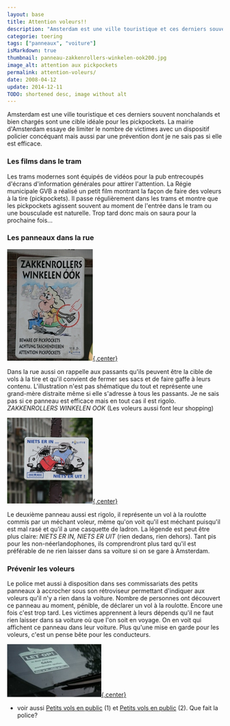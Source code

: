 ```yaml
---
layout: base
title: Attention voleurs!!
description: "Amsterdam est une ville touristique et ces derniers souvent nonchalands et bien chargés sont une cible idéale pour les pickpockets. La mairie d'Amsterdam essa"
categorie: toering
tags: ["panneaux", "voiture"]
isMarkdown: true
thumbnail: panneau-zakkenrollers-winkelen-ook200.jpg
image_alt: attention aux pickpockets
permalink: attention-voleurs/
date: 2008-04-12
update: 2014-12-11
TODO: shortened desc, image without alt
---
```


Amsterdam est une ville touristique et ces derniers souvent nonchalands et bien chargés sont une cible idéale pour les pickpockets. La mairie d'Amsterdam essaye de limiter le nombre de victimes avec un dispositif policier concéquant mais aussi par une prévention dont je ne sais pas si elle est efficace.

### Les films dans le tram
Les trams modernes sont équipés de vidéos pour la pub entrecoupés d'écrans d'information générales pour attirer l'attention. La Régie municipale GVB a réalisé un petit film montrant la façon de faire des voleurs à la tire (pickpockets). Il passe régulièrement dans les trams et montre que les pickpockets agissent souvent au moment de l'entrée dans le tram ou une bousculade est naturelle. Trop tard donc mais on saura pour la prochaine fois...

### Les panneaux dans la rue

[![attention aux pickpockets](panneau-zakkenrollers-winkelen-ook200.jpg){.center}](/public/images/photos/2008-04/panneau-zakkenrollers-winkelen-ook500.jpg)

Dans la rue aussi on rappelle aux passants qu'ils peuvent être la cible de vols à la tire et qu'il convient de fermer ses sacs et de faire gaffe à leurs contenu. L'illustration n'est pas shématique du tout et représente une grand-mère distraite même si elle s'adresse à tous les passants. Je ne sais pas si ce panneau est efficace mais en tout cas il est rigolo. *ZAKKENROLLERS WINKELEN OOK* (Les voleurs aussi font leur shopping)

[![NIETS ER IN, NIETS ER UIT](panneau-niets-er-in55carre200.jpg){.center}](/public/images/photos/2008-04/panneau-niets-er-in55carre500.jpg)

Le deuxième panneau aussi est rigolo, il représente un vol à la roulotte commis par un méchant voleur, même qu'on voit qu'il est méchant puisqu'il est mal rasé et qu'il a une casquette de ladron. La légende est peut être plus claire: *NIETS ER IN, NIETS ER UIT* (rien dedans, rien dehors). Tant pis pour les non-néerlandophones, ils comprendront plus tard qu'il est préférable de ne rien laisser dans sa voiture si on se gare à Amsterdam.

### Prévenir les voleurs

Le police met aussi à disposition dans ses commissariats des petits panneaux à accrocher sous son rétroviseur permettant d'indiquer aux voleurs qu'il n'y a rien dans la voiture. Nombre de personnes ont découvert ce panneau au moment, pénible, de déclarer un vol à la roulotte. Encore une fois c'est trop tard. Les victimes apprennent à leurs dépends qu'il ne faut rien laisser dans sa voiture où que l'on soit en voyage. On en voit qui affichent ce panneau dans leur voiture. Plus qu'une mise en garde pour les voleurs, c'est un pense bête pour les conducteurs.

[![](let-op-geen-waardevolle-220.jpg){.center}](/public/images/photos/2008-04/let-op-geen-waardevolle-500.jpg)

* voir aussi [Petits vols en public](/petits-vols-en-public) (1) et [Petits vols en public](/petits-vols-en-public-2) (2). Que fait la police?
